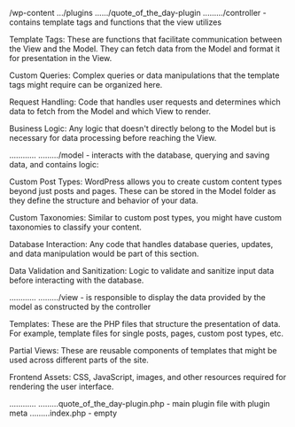/wp-content
.../plugins
....../quote_of_the_day-plugin
........./controller - contains template tags and functions that the view utilizes

Template Tags: These are functions that facilitate communication between the View and the Model. They can fetch data from the Model and format it for presentation in the View.

Custom Queries: Complex queries or data manipulations that the template tags might require can be organized here.

Request Handling: Code that handles user requests and determines which data to fetch from the Model and which View to render.

Business Logic: Any logic that doesn't directly belong to the Model but is necessary for data processing before reaching the View.

............
........./model - interacts with the database, querying and saving data, and contains logic:

Custom Post Types: WordPress allows you to create custom content types beyond just posts and pages. These can be stored in the Model folder as they define the structure and behavior of your data.

Custom Taxonomies: Similar to custom post types, you might have custom taxonomies to classify your content.

Database Interaction: Any code that handles database queries, updates, and data manipulation would be part of this section.

Data Validation and Sanitization: Logic to validate and sanitize input data before interacting with the database.

............
........./view - is responsible to display the data provided by the model as constructed by the controller

Templates: These are the PHP files that structure the presentation of data. For example, template files for single posts, pages, custom post types, etc.

Partial Views: These are reusable components of templates that might be used across different parts of the site.

Frontend Assets: CSS, JavaScript, images, and other resources required for rendering the user interface.

............
.........quote_of_the_day-plugin.php - main plugin file with plugin meta
.........index.php - empty
